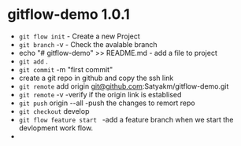 # gitflow-demo 1.0.1

- `git flow init` - Create a new Project
- `git branch` -v - Check the avalable branch
-  echo "# gitflow-demo" >> README.md - add a file to project
- `git add` .
- `git commit` -m "first commit"
- create a git repo in github and copy the ssh link
- `git remote` add origin git@github.com:Satyakm/gitflow-demo.git
- `git remote` -v  -verify if the origin link is establised
- `git push` origin --all -push the changes to remort repo
- `git checkout` develop
- `git flow feature start `<feature-id> -add a feature branch when we start the devlopment work flow.
- 
